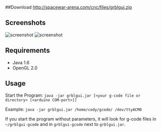 ##Download
http://spacewar-arena.com/cnc/files/grblgui.zip

## Screenshots
![screenshot](https://github.com/cody82/grblgui/raw/master/grblgui.png)
![screenshot](https://github.com/cody82/grblgui/raw/master/grblgui2.png)

## Requirements
* Java 1.6
* OpenGL 2.0

## Usage
Start the Program: `java -jar grblgui.jar [<your g-code file or directory> [<arduino COM-port>]]`

Example: `java -jar grblgui.jar /home/cody/gcode/ /dev/ttyACM0`

If you start the program without parameters, it will look for g-code files in `~/grblgui-gcode` 
and in `grblgui-gcode` next to `grblgui.jar`.
